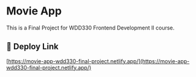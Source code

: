 # Movie App

This is a Final Project for WDD330 Frontend Development II course.

## 🚀 Deploy Link

[https://movie-app-wdd330-final-project.netlify.app/](https://movie-app-wdd330-final-project.netlify.app/)
